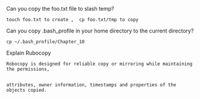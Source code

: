 Can you copy the foo.txt file to slash temp? 

    touch foo.txt to create ,  cp foo.txt/tmp to copy

Can you copy .bash_profile in your home directory to the current directory?

    cp ~/.bash_profile/Chapter_10

Explain Rubocopy

    Robocopy is designed for reliable copy or mirroring while maintaining the permissions, 


    attributes, owner information, timestamps and properties of the objects copied.

